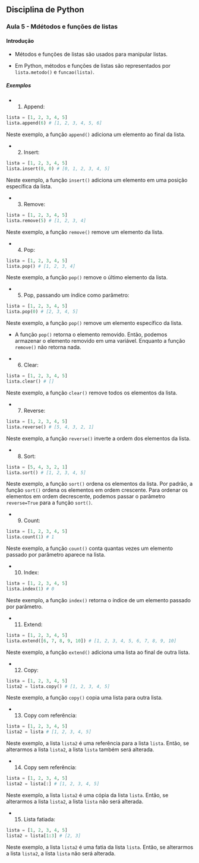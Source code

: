 ## Disciplina de Python

### Aula 5 - Mdétodos e funções de listas

#### Introdução

- Métodos e funções de listas são usados para manipular listas.

- Em Python, métodos e funções de listas são representados por `lista.metodo()` e `funcao(lista)`.

##### Exemplos

- 1. Append:

```python
lista = [1, 2, 3, 4, 5]
lista.append(6) # [1, 2, 3, 4, 5, 6]
```
Neste exemplo, a função `append()` adiciona um elemento ao final da lista.

- 2. Insert:

```python
lista = [1, 2, 3, 4, 5]
lista.insert(0, 0) # [0, 1, 2, 3, 4, 5]
```
Neste exemplo, a função `insert()` adiciona um elemento em uma posição específica da lista.

- 3. Remove:

```python
lista = [1, 2, 3, 4, 5]
lista.remove(5) # [1, 2, 3, 4]
```
Neste exemplo, a função `remove()` remove um elemento da lista.

- 4. Pop:

```python
lista = [1, 2, 3, 4, 5]
lista.pop() # [1, 2, 3, 4]
```
Neste exemplo, a função `pop()` remove o último elemento da lista.

- 5. Pop, passando um índice como parâmetro:

```python
lista = [1, 2, 3, 4, 5]
lista.pop(0) # [2, 3, 4, 5]
```
Neste exemplo, a função `pop()` remove um elemento específico da lista.

- A função `pop()` retorna o elemento removido. Então, podemos armazenar o elemento removido em uma variável. Enquanto a função `remove()` não retorna nada.

- 6. Clear:

```python
lista = [1, 2, 3, 4, 5]
lista.clear() # []
```
Neste exemplo, a função `clear()` remove todos os elementos da lista.

- 7. Reverse:

```python
lista = [1, 2, 3, 4, 5]
lista.reverse() # [5, 4, 3, 2, 1]
```
Neste exemplo, a função `reverse()` inverte a ordem dos elementos da lista.

- 8. Sort:

```python
lista = [5, 4, 3, 2, 1]
lista.sort() # [1, 2, 3, 4, 5]
```
Neste exemplo, a função `sort()` ordena os elementos da lista. Por padrão, a função `sort()` ordena os elementos em ordem crescente. Para ordenar os elementos em ordem decrescente, podemos passar o parâmetro `reverse=True` para a função `sort()`.

- 9. Count:

```python
lista = [1, 2, 3, 4, 5]
lista.count(1) # 1
```
Neste exemplo, a função `count()` conta quantas vezes um elemento passado por parâmetro aparece na lista.

- 10. Index:

```python
lista = [1, 2, 3, 4, 5]
lista.index(1) # 0
```
Neste exemplo, a função `index()` retorna o índice de um elemento passado por parâmetro.

- 11. Extend:

```python
lista = [1, 2, 3, 4, 5]
lista.extend([6, 7, 8, 9, 10]) # [1, 2, 3, 4, 5, 6, 7, 8, 9, 10]
```
Neste exemplo, a função `extend()` adiciona uma lista ao final de outra lista.

- 12. Copy:

```python
lista = [1, 2, 3, 4, 5]
lista2 = lista.copy() # [1, 2, 3, 4, 5]
```
Neste exemplo, a função `copy()` copia uma lista para outra lista.

- 13. Copy com referência:

```python
lista = [1, 2, 3, 4, 5]
lista2 = lista # [1, 2, 3, 4, 5]
```
Neste exemplo, a lista `lista2` é uma referência para a lista `lista`. Então, se alterarmos a lista `lista2`, a lista `lista` também será alterada.

- 14. Copy sem referência:

```python
lista = [1, 2, 3, 4, 5]
lista2 = lista[:] # [1, 2, 3, 4, 5]
```
Neste exemplo, a lista `lista2` é uma cópia da lista `lista`. Então, se alterarmos a lista `lista2`, a lista `lista` não será alterada.

- 15. Lista fatiada:

```python
lista = [1, 2, 3, 4, 5]
lista2 = lista[1:3] # [2, 3]
```
Neste exemplo, a lista `lista2` é uma fatia da lista `lista`. Então, se alterarmos a lista `lista2`, a lista `lista` não será alterada.